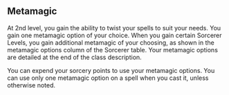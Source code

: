 ## Metamagic
At 2nd level, you gain the ability to twist your spells to suit your needs.
You gain one metamagic option of your choice.
When you gain certain Sorcerer Levels, you gain additional metamagic of your choosing, as shown in the metamagic options column of the Sorcerer table.
Your metamagic options are detailed at the end of the class description.

You can expend your sorcery points to use your metamagic options.
You can use only one metamagic option on a spell when you cast it, unless otherwise noted.

<!--

-<< CHANGES >>-
more metamagic available:
- 3 10 -- -- 17
2 3 10 13 16 18

-<< TODO >>-

-<< COMMENTARY >>-

-->
